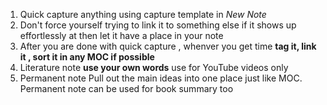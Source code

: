 1. Quick capture anything using capture template in *New Note*
2. Don't force yourself trying to link it to something else if it shows up effortlessly at then let it have a place in your note
3. After you are done with quick capture , whenver you get time **tag it, link it , sort it in any MOC if possible** 
4. Literature note **use your own words** use for YouTube videos only
5. Permanent note Pull out the main ideas into one place just like MOC. Permanent note can be used for book summary too

